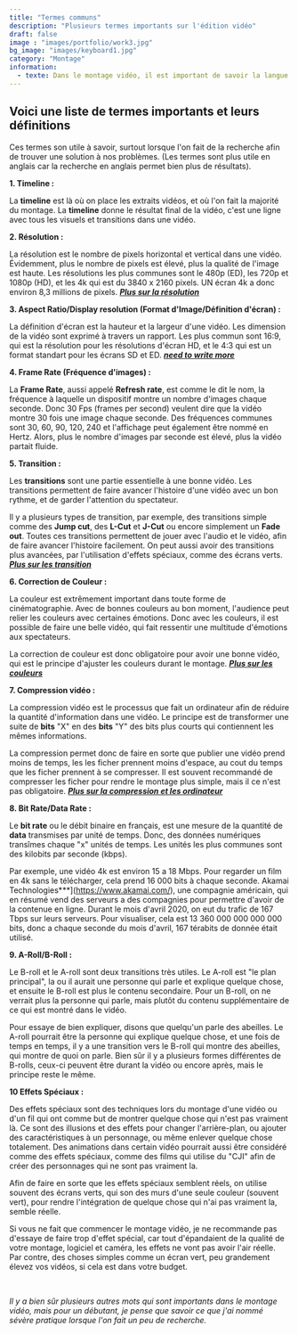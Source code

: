```yaml
---
title: "Termes communs"
description: "Plusieurs termes importants sur l'édition vidéo"
draft: false
image : "images/portfolio/work3.jpg"
bg_image: "images/keyboard1.jpg"
category: "Montage"
information:
  - texte: Dans le montage vidéo, il est important de savoir la langue et le terme populaires lorsque l'on fait de la recherche. Voici donc une courte liste de mots que je pense importants à savoir pour un débutant dans le montage vidéo.
---
```


## Voici une liste de termes importants et leurs définitions

Ces termes son utile à savoir, surtout lorsque l'on fait de la recherche afin de trouver une solution à nos problèmes. (Les termes sont plus utile en anglais car la recherche en anglais permet bien plus de résultats).

**1. Timeline :** 

La **timeline** est là où on place les extraits vidéos, et où l'on fait la majorité du montage. La **timeline** donne le résultat final de la vidéo, c'est une ligne avec tous les visuels et transitions dans une vidéo.

**2. Résolution :**

La résolution est le nombre de pixels horizontal et vertical dans une vidéo. Évidemment, plus le nombre de pixels est élevé, plus la qualité de l'image est haute. Les résolutions les plus communes sont le 480p (ED), les 720p et 1080p (HD), et les 4k qui est du 3840 x 2160 pixels. UN écran 4k a donc environ 8,3 millions  de pixels. [***Plus sur la résolution***](https://www.samsung.com/levant/tvs/tv-buying-guide/what-is-4k-tv/)

**3. Aspect Ratio/Display resolution (Format d'Image/Définition d'écran) :** 

La définition d'écran est la hauteur et la largeur d'une vidéo. Les dimension de la vidéo sont exprimé à travers un rapport. Les plus commun sont 16:9, qui est la résolution pour les résolutions d'écran HD, et le 4:3 qui est un format standart pour les écrans SD et ED. [***need to write more***](https://questtel.com/wiki/video-resolutions-sd-ed-hd)

**4. Frame Rate (Fréquence d'images) :** 

La **Frame Rate**, aussi appelé **Refresh rate**, est comme le dit le nom, la fréquence à laquelle un dispositif montre un nombre d'images chaque seconde. Donc 30 Fps (frames per second) veulent dire que la vidéo montre 30 fois une image chaque seconde. Des fréquences communes sont 30, 60, 90, 120, 240 et l'affichage peut également être nommé en Hertz. Alors, plus le nombre d'images par seconde est élevé, plus la vidéo partait fluide.

**5. Transition :** 

Les **transitions** sont une partie essentielle à une bonne vidéo. Les transitions permettent de faire avancer l'histoire d'une vidéo avec un bon rythme, et de garder l'attention du spectateur.

 Il y a plusieurs types de transition, par exemple, des transitions simple comme des **Jump cut**, des **L-Cut** et **J-Cut** ou encore simplement un **Fade out**. Toutes ces transitions permettent de jouer avec l'audio et le vidéo, afin de faire avancer l'histoire facilement. On peut aussi avoir des transitions plus avancées, par l'utilisation d'effets spéciaux, comme des écrans verts. [***Plus sur les transition***](/fr/project/rio-furniture-1/)

**6. Correction de Couleur :** 

La couleur est extrêmement important dans toute forme de cinématographie. Avec de bonnes couleurs au bon moment, l'audience peut relier les couleurs avec certaines émotions. Donc avec les couleurs, il est possible de faire une belle vidéo, qui fait ressentir une multitude d'émotions aux spectateurs. 

La correction de couleur est donc obligatoire pour avoir une bonne vidéo, qui est le principe d'ajuster les couleurs durant le montage. [***Plus sur les couleurs***](/fr/project/rio-furniture-5/)

**7. Compression vidéo :** 

 La compression vidéo est le processus que fait un ordinateur afin de réduire la quantité d'information dans une vidéo. Le principe est de transformer une suite de **bits** "X" en des **bits** "Y" des bits plus courts qui contiennent les mêmes informations. 
 
 La compression permet donc de faire en sorte que publier une vidéo prend moins de temps, les les ficher prennent moins d'espace, au cout du temps que les ficher prennent à se compresser. Il est souvent recommandé de compresser les ficher pour rendre le montage plus simple, mais il ce n'est pas obligatoire. [***Plus sur la compression et les ordinateur***](/fr/project/rio-furniture-6/)

**8. Bit Rate/Data Rate :**

Le **bit rate** ou le débit binaire en français, est une mesure de la quantité de **data** transmises par unité de temps. Donc, des données numériques transîmes chaque "x" unités de temps. Les unités les plus communes sont des kilobits par seconde (kbps).

Par exemple, une vidéo 4k est environ 15 a 18 Mbps. Pour regarder un film en 4k sans le télécharger, cela prend 16 000 bits à chaque seconde. Akamai Technologies***](https://www.akamai.com/), une compagnie américain, qui en résumé vend des serveurs a des compagnies pour permettre d'avoir de la contenue en ligne. Durant le mois d'avril 2020, on eut du trafic de 167 Tbps sur leurs serveurs. Pour visualiser, cela est 13 360 000 000 000 000 bits, donc a chaque seconde du mois d'avril, 167 térabits de donnée était utilisé. 

**9. A-Roll/B-Roll :**

Le B-roll et le A-roll sont deux transitions très utiles. Le A-roll est "le plan principal", la ou il aurait une personne qui parle et explique quelque chose, et ensuite le B-roll est plus le contenu secondaire. Pour un B-roll, on ne verrait plus la personne qui parle, mais plutôt du contenu supplémentaire de ce qui est montré dans le vidéo.

Pour essaye de bien expliquer, disons que quelqu'un parle des abeilles. Le A-roll pourrait être la personne qui explique quelque chose, et une fois de temps en temps, il y a une transition vers le B-roll qui montre des abeilles, qui montre de quoi on parle. Bien sûr il y a plusieurs formes différentes de B-rolls, ceux-ci peuvent être durant la vidéo ou encore après, mais le principe reste le même.

**10 Effets Spéciaux :**

Des effets spéciaux sont des techniques lors du montage d'une vidéo ou d'un fil qui ont comme but de montrer quelque chose qui n'est pas vraiment là. Ce sont des illusions et des effets pour changer l'arrière-plan, ou ajouter des caractéristiques à un personnage, ou même enlever quelque chose totalement. Des animations dans certain vidéo pourrait aussi être considéré comme des effets spéciaux, comme des films qui utilise du "CJI" afin de créer des personnages qui ne sont pas vraiment la. 

Afin de faire en sorte que les effets spéciaux semblent réels, on utilise souvent des écrans verts, qui son des murs d'une seule couleur (souvent vert), pour rendre l'intégration de quelque chose qui n'ai pas vraiment la, semble réelle.

Si vous ne fait que commencer le montage vidéo, je ne recommande pas d'essaye de faire trop d'effet spécial, car tout d'épandaient de la qualité de votre montage, logiciel et caméra, les effets ne vont pas avoir l'air réelle. Par contre, des choses simples comme un écran vert, peu grandement élevez vos vidéos, si cela est dans votre budget.

<br>

*Il y a bien sûr plusieurs autres mots qui sont importants dans le montage vidéo, mais pour un débutant, je pense que savoir ce que j'ai nommé sévère pratique lorsque l'on fait un peu de recherche.*